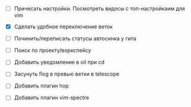 - [ ] Причесать настройки. Посмотреть видосы с топ-настройкаим для vim
- [x] Сделать удобное переключение веток
- [ ] Починить/переписать статусы автосинка у гита
- [ ] Поиск по проекту/воркспейсу
- [ ] Добавить уведомление в oil при cd
- [ ] Засунуть flog в превью ветки в telescope
- [ ] Добавить плагин hop
- [ ] Добавить плагин vim-spectre

